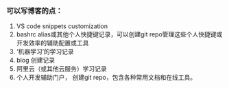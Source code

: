 ### 可以写博客的点：

1. VS code snippets customization
1. bashrc alias或其他个人快捷键记录，可以创建git repo管理这些个人快捷键或开发效率的辅助配置或工具
1. ‘机器学习’的学习记录
1. blog 创建记录
1. 阿里云（或其他云服务）学习记录
1. 个人开发辅助门户， 创建git repo，包含各种常用文档和在线工具。
